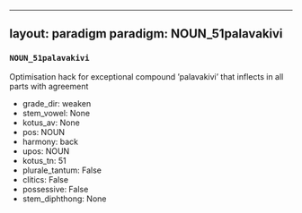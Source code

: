
---
layout: paradigm
paradigm: NOUN_51palavakivi
---
### ` NOUN_51palavakivi `

Optimisation hack for exceptional compound ’palavakivi’ that inflects in all parts with agreement
* grade_dir: weaken
* stem_vowel: None
* kotus_av: None
* pos: NOUN
* harmony: back
* upos: NOUN
* kotus_tn: 51
* plurale_tantum: False
* clitics: False
* possessive: False
* stem_diphthong: None
